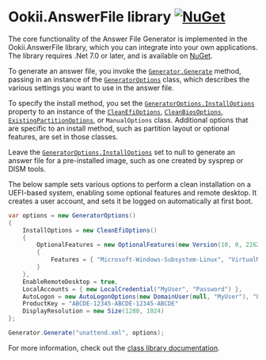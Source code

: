 # Ookii.AnswerFile library [![NuGet](https://img.shields.io/nuget/v/Ookii.AnswerFile)](https://nuget.org/packages/Ookii.AnswerFile)

The core functionality of the Answer File Generator is implemented in the Ookii.AnswerFile library,
which you can integrate into your own applications. The library requires .Net 7.0 or later, and is
available on [NuGet](https://nuget.org/packages/Ookii.AnswerFile).

To generate an answer file, you invoke the [`Generator.Generate`][] method, passing in an instance
of the [`GeneratorOptions`][] class, which describes the various settings you want to use in the
answer file.

To specify the install method, you set the [`GeneratorOptions.InstallOptions`][] property to an
instance of the [`CleanEfiOptions`][], [`CleanBiosOptions`][], [`ExistingPartitionOptions`][], or
`ManualOptions` class. Additional options that are specific to an install method, such as partition
layout or optional features, are set in those classes.

Leave the [`GeneratorOptions.InstallOptions`][] set to null to generate an answer file for a
pre-installed image, such as one created by sysprep or DISM tools.

The below sample sets various options to perform a clean installation on a UEFI-based system,
enabling some optional features and remote desktop. It creates a user account, and sets it be logged
on automatically at first boot.

```csharp
var options = new GeneratorOptions()
{
    InstallOptions = new CleanEfiOptions()
    {
        OptionalFeatures = new OptionalFeatures(new Version(10, 0, 22621, 1))
        {
            Features = { "Microsoft-Windows-Subsystem-Linux", "VirtualMachinePlatform" }
        }
    },
    EnableRemoteDesktop = true,
    LocalAccounts = { new LocalCredential("MyUser", "Password") },
    AutoLogon = new AutoLogonOptions(new DomainUser(null, "MyUser"), "Password"),
    ProductKey = "ABCDE-12345-ABCDE-12345-ABCDE"
    DisplayResolution = new Size(1280, 1024)
};

Generator.Generate("unattend.xml", options);
```

For more information, check out the
[class library documentation](https://www.ookii.org/Link/GenerateAnswerFileDoc).

[`CleanBiosOptions`]: https://www.ookii.org/docs/answerfile-1.1/html/T_Ookii_AnswerFile_CleanBiosOptions.htm
[`CleanEfiOptions`]: https://www.ookii.org/docs/answerfile-1.1/html/T_Ookii_AnswerFile_CleanEfiOptions.htm
[`ExistingPartitionOptions`]: https://www.ookii.org/docs/answerfile-1.1/html/T_Ookii_AnswerFile_ExistingPartitionOptions.htm
[`Generator.Generate`]: https://www.ookii.org/docs/answerfile-1.1/html/Overload_Ookii_AnswerFile_Generator_Generate.htm
[`GeneratorOptions.InstallOptions`]: https://www.ookii.org/docs/answerfile-1.1/html/P_Ookii_AnswerFile_GeneratorOptions_InstallOptions.htm
[`GeneratorOptions`]: https://www.ookii.org/docs/answerfile-1.1/html/T_Ookii_AnswerFile_GeneratorOptions.htm
